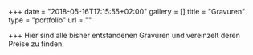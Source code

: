 +++
date = "2018-05-16T17:15:55+02:00"
gallery = []
title = "Gravuren"
type = "portfolio"
url = ""

+++
Hier sind alle bisher entstandenen Gravuren und vereinzelt deren Preise zu finden. 